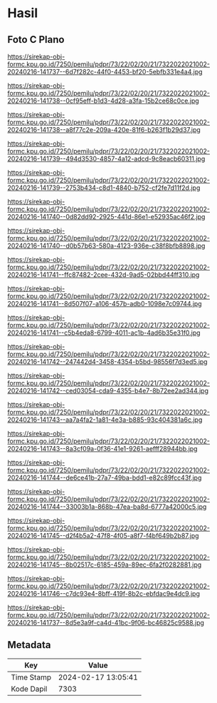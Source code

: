 # Hasil

## Foto C Plano

https://sirekap-obj-formc.kpu.go.id/7250/pemilu/pdpr/73/22/02/20/21/7322022021002-20240216-141737--6d7f282c-44f0-4453-bf20-5ebfb331e4a4.jpg

https://sirekap-obj-formc.kpu.go.id/7250/pemilu/pdpr/73/22/02/20/21/7322022021002-20240216-141738--0cf95eff-b1d3-4d28-a3fa-15b2ce68c0ce.jpg

https://sirekap-obj-formc.kpu.go.id/7250/pemilu/pdpr/73/22/02/20/21/7322022021002-20240216-141738--a8f77c2e-209a-420e-81f6-b263f1b29d37.jpg

https://sirekap-obj-formc.kpu.go.id/7250/pemilu/pdpr/73/22/02/20/21/7322022021002-20240216-141739--494d3530-4857-4a12-adcd-9c8eacb60311.jpg

https://sirekap-obj-formc.kpu.go.id/7250/pemilu/pdpr/73/22/02/20/21/7322022021002-20240216-141739--2753b434-c8d1-4840-b752-cf2fe7d11f2d.jpg

https://sirekap-obj-formc.kpu.go.id/7250/pemilu/pdpr/73/22/02/20/21/7322022021002-20240216-141740--0d82dd92-2925-441d-86e1-e52935ac46f2.jpg

https://sirekap-obj-formc.kpu.go.id/7250/pemilu/pdpr/73/22/02/20/21/7322022021002-20240216-141740--d0b57b63-580a-4123-936e-c38f8bfb8898.jpg

https://sirekap-obj-formc.kpu.go.id/7250/pemilu/pdpr/73/22/02/20/21/7322022021002-20240216-141741--ffc87482-2cee-432d-9ad5-02bbd44ff310.jpg

https://sirekap-obj-formc.kpu.go.id/7250/pemilu/pdpr/73/22/02/20/21/7322022021002-20240216-141741--8d507f07-a106-457b-adb0-1098e7c09744.jpg

https://sirekap-obj-formc.kpu.go.id/7250/pemilu/pdpr/73/22/02/20/21/7322022021002-20240216-141741--c5b4eda8-6799-4011-ac1b-4ad6b35e31f0.jpg

https://sirekap-obj-formc.kpu.go.id/7250/pemilu/pdpr/73/22/02/20/21/7322022021002-20240216-141742--247442d4-3458-4354-b5bd-98556f7d3ed5.jpg

https://sirekap-obj-formc.kpu.go.id/7250/pemilu/pdpr/73/22/02/20/21/7322022021002-20240216-141742--ced03054-cda9-4355-b4e7-8b72ee2ad344.jpg

https://sirekap-obj-formc.kpu.go.id/7250/pemilu/pdpr/73/22/02/20/21/7322022021002-20240216-141743--aa7a4fa2-1a81-4e3a-b885-93c404381a6c.jpg

https://sirekap-obj-formc.kpu.go.id/7250/pemilu/pdpr/73/22/02/20/21/7322022021002-20240216-141743--8a3cf09a-0f36-41e1-9261-aefff28944bb.jpg

https://sirekap-obj-formc.kpu.go.id/7250/pemilu/pdpr/73/22/02/20/21/7322022021002-20240216-141744--de6ce41b-27a7-49ba-bdd1-e82c89fcc43f.jpg

https://sirekap-obj-formc.kpu.go.id/7250/pemilu/pdpr/73/22/02/20/21/7322022021002-20240216-141744--33003b1a-868b-47ea-ba8d-6777a42000c5.jpg

https://sirekap-obj-formc.kpu.go.id/7250/pemilu/pdpr/73/22/02/20/21/7322022021002-20240216-141745--d2f4b5a2-47f8-4f05-a8f7-f4bf649b2b87.jpg

https://sirekap-obj-formc.kpu.go.id/7250/pemilu/pdpr/73/22/02/20/21/7322022021002-20240216-141745--8b02517c-6185-459a-89ec-6fa2f0282881.jpg

https://sirekap-obj-formc.kpu.go.id/7250/pemilu/pdpr/73/22/02/20/21/7322022021002-20240216-141746--c7dc93e4-8bff-419f-8b2c-ebfdac9e4dc9.jpg

https://sirekap-obj-formc.kpu.go.id/7250/pemilu/pdpr/73/22/02/20/21/7322022021002-20240216-141737--8d5e3a9f-ca4d-41bc-9f06-bc46825c9588.jpg


## Metadata

| Key        | Value               |
| ---------- | ------------------- |
| Time Stamp | 2024-02-17 13:05:41 |
| Kode Dapil | 7303                |



